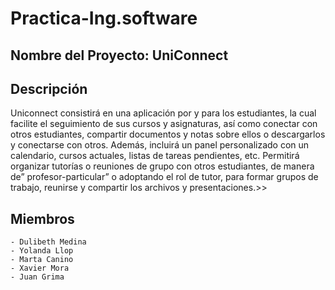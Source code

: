 # Practica-Ing.software

## Nombre del Proyecto: UniConnect

## Descripción
Uniconnect consistirá en una aplicación por y para los estudiantes, la cual facilite el seguimiento de sus cursos y asignaturas, así como conectar con otros estudiantes, compartir documentos y notas sobre ellos o descargarlos y conectarse con otros. Además, incluirá un panel personalizado con un calendario, cursos actuales, listas de tareas pendientes, etc. Permitirá organizar tutorías o reuniones de grupo con otros estudiantes, de manera de” profesor-particular” o adoptando el rol de tutor, para formar grupos de trabajo, reunirse y compartir los archivos y presentaciones.>>

## Miembros
 	- Dulibeth Medina 
	- Yolanda Llop 
	- Marta Canino
	- Xavier Mora 
	- Juan Grima 
